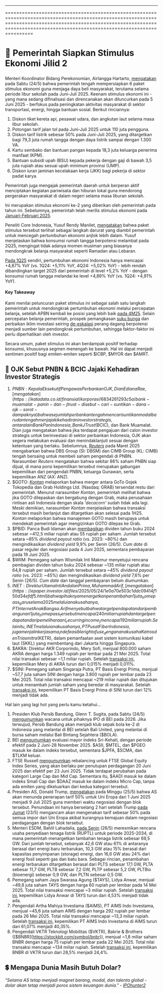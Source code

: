 ---

==================================================================================================================================================================================================================================

# 💸 Pemerintah Siapkan Stimulus Ekonomi Jilid 2

#####

Menteri Koordinator Bidang Perekonomian, Airlangga Hartarto, [mengatakan](https://ekon.go.id/publikasi/detail/6389/jaga-momentum-pertumbuhan-ekonomi-nasional-paket-stimulus-ekonomi-kuartal-ii-segera-digulirkan-pemerintah) pada Sabtu (24/5) bahwa pemerintah tengah mempersiapkan 6 paket stimulus ekonomi guna menjaga daya beli masyarakat, terutama selama periode libur sekolah pada Juni-Juli 2025. Keenam stimulus ekonomi ini - yang mana sedang difinalisasi dan direncanakan akan diluncurkan pada 5 Juni 2025 - berfokus pada peningkatan aktivitas masyarakat di sektor transportasi, energi, hingga bantuan sosial. Berikut rinciannya:

1.  Diskon tiket kereta api, pesawat udara, dan angkutan laut selama masa libur sekolah.
2.  Potongan tarif jalan tol pada Juni-Juli 2025 untuk 110 juta pengguna.
3.  Diskon tarif listrik sebesar 50% pada Juni-Juli 2025, yang ditargetkan bagi 79,3 juta rumah tangga dengan daya listrik sampai dengan 1.300 VA.
4.  Kartu sembako dan bantuan pangan kepada 18,3 juta keluarga penerima manfaat (KPM).
5.  Bantuan subsidi upah (BSU) kepada pekerja dengan gaji di bawah 3,5 juta rupiah atau sesuai upah minimum provinsi (UMP).
6.  Diskon iuran jaminan kecelakaan kerja (JKK) bagi pekerja di sektor padat karya.

Pemerintah juga mengajak pemerintah daerah untuk berperan aktif menciptakan kegiatan pariwisata dan hiburan lokal guna mendorong pergerakan masyarakat di dalam negeri selama masa liburan sekolah.

Ini merupakan stimulus ekonomi ke-2 yang diberikan oleh pemerintah pada tahun ini. Sebelumnya, pemerintah telah merilis stimulus ekonomi pada [Januari-Februari 2025](https://snips.stockbit.com/snips-terbaru/paket-kebijakan-ekonomi-2025).

Peneliti Core Indonesia, Yusuf Rendy Manilet, [mengatakan](https://investor.id/macroeconomy/398617/ekonom-paket-stimulus-ekonomi-belum-menjadi-obat-mujarab-bagi-pelemahan-daya-beli#goog_rewarded) bahwa paket stimulus tersebut terlihat sebagai langkah darurat yang diambil pemerintah untuk mencegah pertumbuhan ekonomi anjlok lebih dalam. Yusuf menjelaskan bahwa konsumsi rumah tangga berpotensi melambat pada 2Q25, mengingat tidak adanya momen musiman yang biasanya mendongkrak belanja masyarakat seperti Ramadan atau Lebaran.

[Pada 1Q25](https://snips.stockbit.com/snips-terbaru/ekonomi-ri-487-yoy-pada-1q25-terlemah-sejak-3q21) sendiri, pertumbuhan ekonomi Indonesia hanya mencapai +4,87% YoY (vs. 1Q24: +5,11% YoY, 4Q24: +5,02% YoY) - lebih rendah dibandingkan target 2025 dari pemerintah di level +5,2% YoY - dengan konsumsi rumah tangga melandai ke level +4,89% YoY (vs. 1Q24: +4,91% YoY).

#### Key Takeaway

Kami menilai peluncuran paket stimulus ini sebagai salah satu langkah pemerintah untuk mendongkrak pertumbuhan ekonomi melalui percepatan belanja, setelah APBN kembali ke posisi yang lebih baik [pada 4M25](https://snips.stockbit.com/snips-terbaru/-rupiah-lanjut-menguat-diproyeksikan-tembus-ke-bawah-16000#:~:text=Menteri%20Keuangan%2C%20Sri,dari%20target%202025.). Selain percepatan belanja pemerintah, prospek pemangkasan [suku bunga](https://snips.stockbit.com/snips-terbaru/bi-pangkas-suku-bunga-downgrade-target-pertumbuhan-kredit-ekonomi) dan perbaikan iklim investasi seiring [de-eskalasi](https://snips.stockbit.com/snips-terbaru/-as-china-capai-kesepakatan-dagang-sementara) perang dagang berpotensi menjadi sumber lain pendongkrak pertumbuhan, sehingga faktor-faktor ini perlu diperhatikan oleh investor.

Secara umum, paket stimulus ini akan berdampak positif terhadap konsumsi, khususnya segmen menengah ke bawah. Hal ini dapat menjadi sentimen positif bagi emiten-emiten seperti $ICBP, $MYOR dan $AMRT.

## 🤝 OJK Sebut PNBN & BCIC Jajaki Kehadiran Investor Strategis

1.  $PNBN: Kepala Eksekutif Pengawas Perbankan OJK, Dian Ediana Rae, [mengatakan](https://katadata.co.id/finansial/korporasi/6834261293c5a/bank-muamalat-panin-dan-jtrust-disebut-cari-suntikan-dana-ojk-sorot-dampaknya) bahwa sejumlah perbankan tengah mencari suntikan modal baru dan tengah menjajaki kehadiran investor strategis, antara lain Bank Pan Indonesia, Bank JTrust ($BCIC), dan Bank Muamalat. Dian juga mengatakan bahwa jika terdapat pengajuan dari calon investor strategis untuk berinvestasi di sektor perbankan Indonesia, OJK akan segera melakukan evaluasi dan menindaklanjuti sesuai dengan ketentuan yang berlaku. Sebelumnya, _[Reuters](https://www.reuters.com/markets/deals/dbs-leading-race-buy-controlling-stake-indonesias-panin-bank-sources-say-2025-03-26/)_ pada Maret 2025 mengabarkan bahwa DBS Group (SI: DBSM) dan CIMB Group (KL: CIMB) tengah bersaing untuk membeli saham pengendali di PNBN. Narasumber _Reuters_ mengatakan bahwa sekitar 86% saham PNBN siap dijual, di mana porsi kepemilikan tersebut merupakan gabungan kepemilikan dari pengendali PNBN, keluarga Gunawan, serta kepemilikan ANZ (AX: ANZ).
2.  $GOTO: _[Kontan](https://investasi.kontan.co.id/news/merger-goto-gojek-tokopedia-goto-dan-grab-tersendat-restu-pemerintah)_ melaporkan bahwa merger antara GoTo Gojek Tokopedia dan Grab Holdings Ltd. (Nasdaq: GRAB) tersendat restu dari pemerintah. Menurut narasumber _Kontan_, pemerintah melihat bahwa jika GOTO dilepaskan dan bergabung dengan Grab, maka perusahaan rintisan asli Indonesia dengan skala _'decacorn'_ sudah tidak ada lagi. Meski demikian, narasumber _Kontan_ menjelaskan bahwa transaksi tersebut masih berlanjut dan ditargetkan akan selesai pada 1H25. _Kontan_ melaporkan bahwa manajemen GOTO masih berupaya untuk mendekati pemerintah agar mengizinkan GOTO dilepas ke Grab.
3.  $PBID: Panca Budi Idaman akan [membagikan](https://www.idx.co.id/StaticData/NewsAndAnnouncement/ANNOUNCEMENTSTOCK/From_EREP/202505/3713a7ab48_2db1ab5b86.pdf) dividen tahun buku 2024 sebesar ~412,5 miliar rupiah atau 55 rupiah per saham. Jumlah tersebut setara ~85% _dividend payout ratio_ (vs. 2023: ~80%) dan mengindikasikan _dividend yield_ 9,9% per Senin (26/5). _Cum date_ di pasar reguler dan negosiasi pada 4 Juni 2025, sementara pembayaran pada 19 Juni 2025.
4.  $WIIM: Pemegang saham Wismilak Inti Makmur menyetujui rencana pembagian dividen tahun buku 2024 sebesar ~135 miliar rupiah atau 64,8 rupiah per saham. Jumlah tersebut setara ~45% _dividend payout ratio_ (vs. 2023: ~45%) dan mengindikasikan _dividend yield_ 7,6% per Senin (26/5). _Cum date_ dan tanggal pembayaran belum diumumkan.
5.  $INET: Direktur Utama Inti Andalan Prima, Muhammad Arif, [mengatakan](https://epaper.investor.id/files/2025/05/24/1e0a70e503c1ddc09414f150d34efdf5.html) bahwa pihaknya menargetkan penambahan 1 juta _homepass_ baru selama 2025 melalui anak usahanya, PT Internet Anak Bangsa. Arif menyebut bahwa target pendapatan dari pembangunan 1 juta _homepass_ tersebut mencapai 240 miliar rupiah dan target pendapatan dari pemeliharaan (_recurring income_) mencapai 192 miliar rupiah. Selain itu, INET melalui anak usahanya, PT Pusat Fiber Indonesia, juga menjalin kerja sama _indefeasible right of use_ dengan anak usaha Ketrosden Triasmitra ($KETR), dalam pemanfaatan aset sistem komunikasi kabel laut (SKKL) yang membentang dari Jakarta hingga Singapura.
6.  $AKRA: Direktur AKR Corporindo, Mery Sofi, menjual 800.000 saham AKRA dengan harga 1.349 rupiah per lembar pada 21 Mei 2025. Total nilai transaksi sebesar ~1,1 miliar rupiah. Setelah [transaksi ini,](https://www.idx.co.id/StaticData/NewsAndAnnouncement/ANNOUNCEMENTSTOCK/From_EREP/202505/fad6cae453_61c456da90.pdf) kepemilikan Mery di AKRA turun dari 0,015% menjadi 0,011%.
7.  $SINI: Pemegang saham Singaraja Putra, PT Basis Energi Prima, menjual ~57,7 juta saham SINI dengan harga 3.800 rupiah per lembar pada 23 Mei 2025. Total nilai transaksi mencapai ~219 miliar rupiah dan ditujukan untuk menambah jumlah saham yang beredar di masyarakat. Setelah [transaksi ini](https://www.idx.co.id/StaticData/NewsAndAnnouncement/ANNOUNCEMENTSTOCK/From_EREP/202505/b044de0e90_619ec232fa.pdf), kepemilikan PT Basis Energi Prima di SINI turun dari 12% menjadi tidak ada.

Hal lain yang lagi hot yang perlu kamu ketahui...

1.  Presiden Klub Persib Bandung, Glenn T. Sugita, pada Sabtu (24/5) [mengumumkan](https://bandungraya.inews.id/read/599644/persib-bandung-siap-ipo-pada-2026-maruarar-sirait-dan-pemkot-siap-investasi) wacana untuk pihaknya IPO di BEI pada 2026. Jika terwujud, Persib Bandung akan menjadi klub sepak bola ke-2 di Indonesia yang melantai di BEI setelah Bali United, yang melantai di bursa saham melalui Bali Bintang Sejahtera ($BOLA).
2.  BEI [mengumumkan](https://www.idnfinancials.com/id/news/54811/asii-mtel-dan-pgeo-jadi-penghuni-indeks-sri-kehati-3-emiten-keluar) evaluasi mayor indeks Sri-Kehati, dengan periode efektif pada 2 Juni-28 November 2025. $ASII, $MTEL, dan $PGEO masuk ke dalam indeks tersebut, sementara $JPFA, $SCMA, dan $TLKM keluar.
3.  FTSE Russell [mengumumkan](https://investor.id/market/398516/aadi-dan-daaz-masuk-indeks-ftse#google_vignette) rebalancing untuk FTSE Global Equity Index Series, yang akan berlaku per penutupan perdagangan 20 Juni 2025 dan efektif per 23 Juni 2025. Tidak terdapat perubahan pada kategori Large Cap dan Mid Cap. Sementara itu, $AADI masuk ke dalam indeks Small Cap dan $DAAZ masuk ke dalam indeks Micro Cap, tanpa ada emiten yang dikeluarkan dari kedua kategori tersebut.
4.  Presiden AS, Donald Trump, [mengatakan](https://apnews.com/article/donald-trump-trade-tariffs-european-union-f335ba9aa9d0b36cfe483f6f045c9b01) pada Minggu (25/5) bahwa AS akan menunda penerapan tarif 50% untuk Uni Eropa dari 1 Juni 2025 menjadi 9 Juli 2025 guna memberi waktu negosiasi dengan blok tersebut. Penundaan ini hanya berselang 2 hari setelah Trump [pada Jumat](https://apnews.com/article/trump-tariff-apple-iphone-tax-170021e8fad22878d0183b5d48971087) (23/5) mengancam akan mengenakan tarif sebesar 50% pada semua impor dari Uni Eropa akibat kurangnya kemajuan dalam negosiasi perdagangan dengan blok tersebut.
5.  Menteri ESDM, Bahlil Lahadalia, [pada Senin](https://www.antaranews.com/berita/4859021/menteri-esdm-tambah-pembangkit-listrik-sebesar-695-gw-di-ruptl-baru) (26/5) meresmikan rencana usaha penyediaan tenaga listrik (RUPTL) untuk periode 2025-2034, di mana pemerintah menargetkan tambahan tenaga listrik sebesar 69,5 GW. Dari jumlah tersebut, sebanyak 42,6 GW atau 61% di antaranya berasal dari energi baru terbarukan, 10,3 GW atau 15% berasal dari kapasitas penyimpanan (storage) energi, dan 16,6 GW atau 24% dari energi fosil seperti gas dan batu bara. Sebagai rincian, penambahan energi terbarukan ditargetkan berasal dari PLTS sebesar 17,1 GW, PLTA sebesar 11,7 GW, PLTB sebesar 7,2 GW, PLTP sebesar 5,2 GW, PLTBio (bioenergi) sebesar 0,9 GW, dan PLTN sebesar 0,5 GW.
6.  Pemegang saham Jaya Swarasa Agung ($TAYS), Lidya Anwar, menjual ~49,8 juta saham TAYS dengan harga 60 rupiah per lembar pada 14 Mei 2025. Total nilai transaksi mencapai ~3 miliar rupiah. Setelah [transaksi ini](https://www.idx.co.id/StaticData/NewsAndAnnouncement/ANNOUNCEMENTSTOCK/From_EREP/202505/e32d9bb0e2_485eb9cca9.pdf), kepemilikan Lidya Anwar di TAYS turun dari 4,53% menjadi tidak ada.
7.  Pengendali Artha Mahiya Investama ($AIMS), PT AIMS Indo Investama, menjual ~45,6 juta saham AIMS dengan harga 292 rupiah per lembar pada 26 Mei 2025. Total nilai transaksi mencapai ~13,3 miliar rupiah. Setelah [transaksi ini](https://www.idx.co.id/StaticData/NewsAndAnnouncement/ANNOUNCEMENTSTOCK/From_EREP/202505/761ab44f94_524fefb1cb.pdf), kepemilikan PT AIMS Indo Investama di AIMS turun dari 61,07% menjadi 40,35%.
8.  Pengendali VKTR Teknologi Mobilitas ($VKTR), Bakrie & Brothers ([$BNBR](https://stockbit.com/symbol/bnbr)), menjual ~1,8 miliar saham BNBR dengan harga 75 rupiah per lembar pada 22 Mei 2025. Total nilai transaksi mencapai ~134 miliar rupiah. Setelah [transaksi ini](https://www.idx.co.id/StaticData/NewsAndAnnouncement/ANNOUNCEMENTSTOCK/From_EREP/202505/1503c4c752_1913c7e392.pdf), kepemilikan BNBR di VKTR turun dari 28,5% menjadi 24,4%.

## 💲 Mengapa Dunia Masih Butuh Dolar?

###### "Selama AS tetap menjadi magnet barang, modal, dan talenta global - dolar akan tetap menjadi poros sistem keuangan dunia." - [IPOhunter2](https://stockbit.com/IPOhunter2?source=0)

#####
